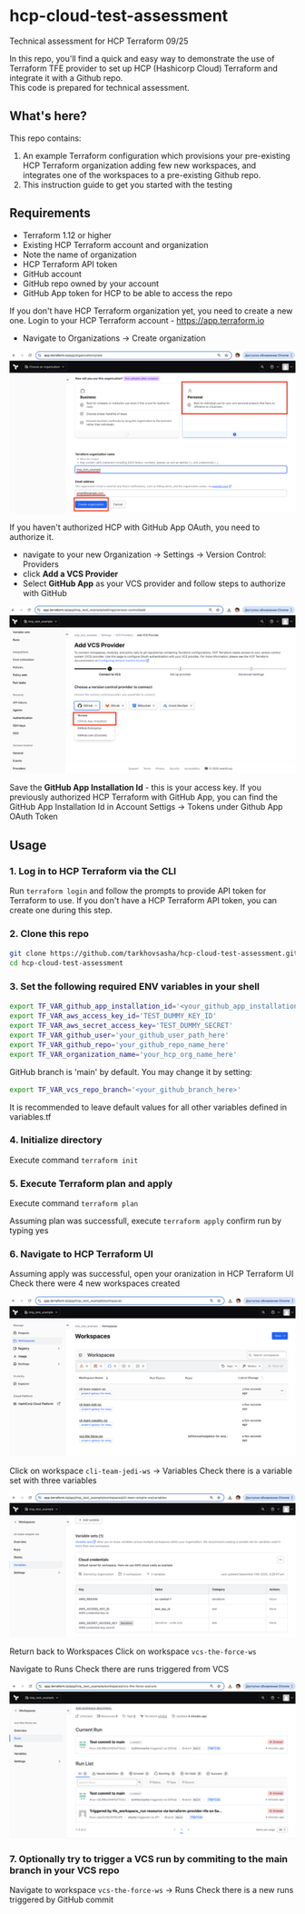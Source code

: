# hcp-cloud-test-assessment
Technical assessment for HCP Terraform 09/25


In this repo, you'll find a quick and easy way to demonstrate the use of Terraform TFE provider to set up HCP (Hashicorp Cloud) Terraform and integrate it with a Github repo.   
This code is prepared for technical assessment.

## What's here?

This repo contains:

1. An example Terraform configuration which provisions your pre-existing HCP Terraform organization adding few new workspaces, and integrates one of the workspaces to a pre-existing Github repo.
2. This instruction guide to get you started with the testing


## Requirements

- Terraform 1.12 or higher
- Existing HCP Terraform account and organization
- Note the name of organization
- HCP Terraform API token
- GitHub account 
- GitHub repo owned by your account
- GitHub App token for HCP to be able to access the repo

If you don't have HCP Terraform organization yet, you need to create a new one.
Login to your HCP Terraform account - https://app.terraform.io 
- Navigate to Organizations -> Create organization

![Create a new organization](https://github.com/tarkhovsasha/hcp-cloud-test-assessment/blob/main/blob/hcp_create_org.png?raw=true)

If you haven't authorized HCP with GitHub App OAuth, you need to authorize it.
- navigate to your new Organization -> Settings -> Version Control: Providers 
- click **Add a VCS Provider**
- Select **GitHub App** as your VCS provider and follow steps to authorize with GitHub

![Authorize HCP with GitHub App](https://github.com/tarkhovsasha/hcp-cloud-test-assessment/blob/main/blob/configure_GitHub_app_as_VCS_provider.png?raw=true)

Save the **GitHub App Installation Id** - this is your access key.
If you previously authorized HCP Terraform with GitHub App, you can find the GitHub App Installation Id in Account Settigs -> Tokens under Github App OAuth Token

## Usage

### 1. Log in to HCP Terraform via the CLI

Run `terraform login` and follow the prompts to provide API token for Terraform to use. If you don't have a HCP Terraform API token, you can create one during this step.

### 2. Clone this repo

```sh
git clone https://github.com/tarkhovsasha/hcp-cloud-test-assessment.git
cd hcp-cloud-test-assessment
```

### 3. Set the following required ENV variables in your shell

```sh
export TF_VAR_github_app_installation_id='<your_github_app_installation_id_here>'
export TF_VAR_aws_access_key_id='TEST_DUMMY_KEY_ID'
export TF_VAR_aws_secret_access_key='TEST_DUMMY_SECRET'
export TF_VAR_github_user='your_github_user_path_here'
export TF_VAR_github_repo='your_github_repo_name_here'
export TF_VAR_organization_name='your_hcp_org_name_here'
```

GitHub branch is 'main' by default.
You may change it by setting:

```sh
export TF_VAR_vcs_repo_branch='<your_github_branch_here>'
```

It is recommended to leave default values for all other variables defined in variables.tf


### 4. Initialize directory 

Execute command `terraform init`

### 5. Execute Terraform plan and apply

Execute command `terraform plan`

Assuming plan was successfull, execute `terraform apply`
confirm run by typing yes


### 6. Navigate to HCP Terraform UI 

Assuming apply was successful, open your oranization in HCP Terraform UI
Check there were 4 new workspaces created

![Workspaces created via TFE provoder](https://github.com/tarkhovsasha/hcp-cloud-test-assessment/blob/main/blob/hcp_org_workspaces.png?raw=true)


Click on workspace `cli-team-jedi-ws` -> Variables
Check there is a variable set with three variables

![Variable set under CLI workspace](https://github.com/tarkhovsasha/hcp-cloud-test-assessment/blob/main/blob/hcp_workspace_variable_set.png?raw=true)


Return back to Workspaces
Click on workspace `vcs-the-force-ws` 

Navigate to Runs
Check there are runs triggered from VCS

![VCS triggered runs under VCS workspace](https://github.com/tarkhovsasha/hcp-cloud-test-assessment/blob/main/blob/hcp_vcs_workspace_runs.png?raw=true)


### 7. Optionally try to trigger a VCS run by commiting to the main branch in your VCS repo

Navigate to workspace `vcs-the-force-ws` -> Runs
Check there is a new runs triggered by GitHub commit
